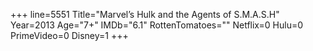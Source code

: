 +++
line=5551
Title="Marvel’s Hulk and the Agents of S.M.A.S.H"
Year=2013
Age="7+"
IMDb="6.1"
RottenTomatoes=""
Netflix=0
Hulu=0
PrimeVideo=0
Disney=1
+++

